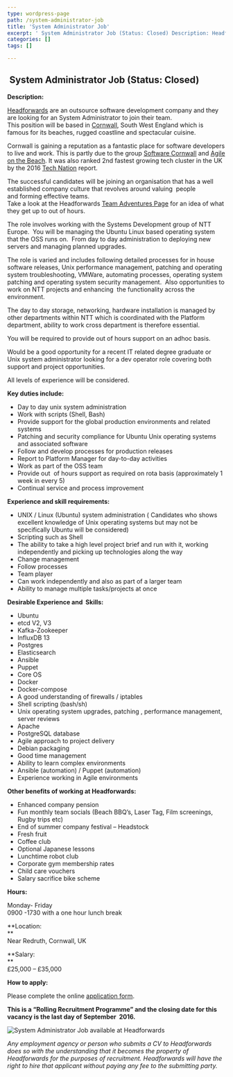 ```yaml
---
type: wordpress-page
path: /system-administrator-job
title: 'System Administrator Job'
excerpt: ' System Administrator Job (Status: Closed) Description: Headforwards are an outsource software development company and they are looking for an System Administrator to join their team. This position will be based in Cornwall, South West England which is famous for its beaches, rugged coastline and spectacular cuisine. Cornwall is gaining a reputation as a fantastic place for software …'
categories: []
tags: []

---
```

 System Administrator Job (Status: Closed)
------------------------------------------

**Description:**

[Headforwards](http://www.headforwards.com/who-we-are/) are an outsource software development company and they are looking for an System Administrator to join their team.  
This position will be based in [Cornwall](https://www.visitcornwall.com/), South West England which is famous for its beaches, rugged coastline and spectacular cuisine.

Cornwall is gaining a reputation as a fantastic place for software developers to live and work. This is partly due to the group [Software Cornwall](https://www.softwarecornwall.org/) and [Agile on the Beach](http://agileonthebeach.com/). It was also ranked 2nd fastest growing tech cluster in the UK by the 2016 [Tech Nation](http://www.techcityuk.com/technation/) report.

The successful candidates will be joining an organisation that has a well established company culture that revolves around valuing  people and forming effective teams.  
Take a look at the Headforwards [Team Adventures Page](http://www.headforwards.com/category/team-adventures/) for an idea of what they get up to out of hours.

The role involves working with the Systems Development group of NTT Europe.  You will be managing the Ubuntu Linux based operating system that the OSS runs on.  From day to day administration to deploying new servers and managing planned upgrades.

The role is varied and includes following detailed processes for in house software releases, Unix performance management, patching and operating system troubleshooting, VMWare, automating processes, operating system patching and operating system security management.  Also opportunities to work on NTT projects and enhancing  the functionality across the environment.

The day to day storage, networking, hardware installation is managed by other departments within NTT which is coordinated with the Platform department, ability to work cross department is therefore essential.

You will be required to provide out of hours support on an adhoc basis.

Would be a good opportunity for a recent IT related degree graduate or Unix system administrator looking for a dev operator role covering both support and project opportunities.

All levels of experience will be considered.

**Key duties include:**

*   Day to day unix system administration
*   Work with scripts (Shell, Bash)
*   Provide support for the global production environments and related systems
*   Patching and security compliance for Ubuntu Unix operating systems and associated software
*   Follow and develop processes for production releases
*   Report to Platform Manager for day-to-day activities
*   Work as part of the OSS team
*   Provide out  of hours support as required on rota basis (approximately 1 week in every 5)
*   Continual service and process improvement

**Experience and skill requirements:**

*   UNIX / Linux (Ubuntu) system administration ( Candidates who shows excellent knowledge of Unix operating systems but may not be specifically Ubuntu will be considered)
*   Scripting such as Shell
*   The ability to take a high level project brief and run with it, working independently and picking up technologies along the way
*   Change management
*   Follow processes
*   Team player
*   Can work independently and also as part of a larger team
*   Ability to manage multiple tasks/projects at once

**Desirable Experience and  Skills:**

*   Ubuntu
*   etcd V2, V3
*   Kafka-Zookeeper
*   InfluxDB 13
*   Postgres
*   Elasticsearch
*   Ansible
*   Puppet
*   Core OS
*   Docker
*   Docker-compose
*   A good understanding of firewalls / iptables
*   Shell scripting (bash/sh)
*   Unix operating system upgrades, patching , performance management, server reviews
*   Apache
*   PostgreSQL database
*   Agile approach to project delivery
*   Debian packaging
*   Good time management
*   Ability to learn complex environments
*   Ansible (automation) / Puppet (automation)
*   Experience working in Agile environments

**Other benefits of working at Headforwards:**

*   Enhanced company pension
*   Fun monthly team socials (Beach BBQ’s, Laser Tag, Film screenings, Rugby trips etc)
*   End of summer company festival – Headstock
*   Fresh fruit
*   Coffee club
*   Optional Japanese lessons
*   Lunchtime robot club
*   Corporate gym membership rates
*   Child care vouchers
*   Salary sacrifice bike scheme

**Hours:**

Monday- Friday  
0900 -1730 with a one hour lunch break

**Location:  
**  
Near Redruth, Cornwall, UK

**Salary:  
**  
£25,000 – £35,000

**How to apply:**

Please complete the online [application form](https://www.headforwards.com/careers/application-form/).

**This is a “Rolling Recruitment Programme” and the closing date for this vacancy is the last day of September  2016.**

![System Administrator Job available at Headforwards ](//headforwards.com/wp-content/uploads/2014/12/SGP1382.jpg)

_Any employment agency or person who submits a CV to Headforwards does so with the understanding that it becomes the property of Headforwards for the purposes of recruitment. Headforwards will have the right to hire that applicant without paying any fee to the submitting party._
